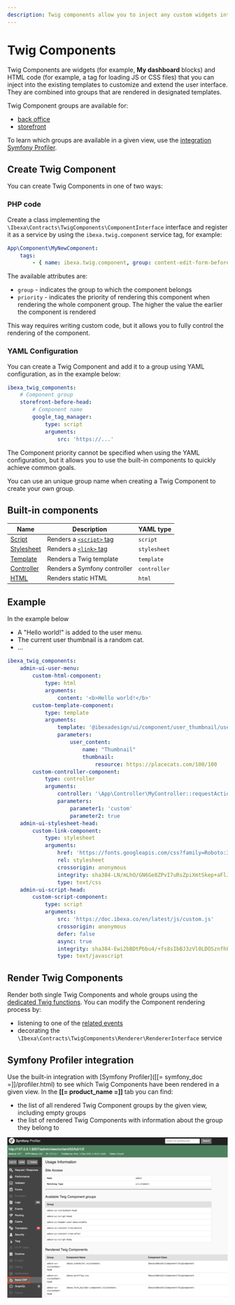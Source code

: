 ```yaml
---
description: Twig components allow you to inject any custom widgets into selected places of the user interface.
---
```


# Twig Components

Twig Components are widgets (for example, **My dashboard** blocks) and HTML code (for example, a tag for loading JS or CSS files) that you can inject into the existing templates to customize and extend the user interface.
They are combined into groups that are rendered in designated templates.

Twig Component groups are available for:

- [back office](custom_components.md)
- [storefront](customize_storefront_layout.md)

To learn which groups are available in a given view, use the [integration Symfony Profiler](#symfony-profiler-integration).

## Create Twig Component

You can create Twig Components in one of two ways:

### PHP code

Create a class implementing the `\Ibexa\Contracts\TwigComponents\ComponentInterface` interface and register it as a service by using the `ibexa.twig.component` service tag, for example:

``` yaml
App\Component\MyNewComponent:
    tags:
        - { name: ibexa.twig.component, group: content-edit-form-before, priority: 0 }
```

The available attributes are:

- `group` - indicates the group to which the component belongs
- `priority` - indicates the priority of rendering this component when rendering the whole component group. The higher the value the earlier the component is rendered

This way requires writing custom code, but it allows you to fully control the rendering of the component.

### YAML Configuration

You can create a Twig Component and add it to a group using YAML configuration, as in the example below:

``` yaml
ibexa_twig_components:
    # Component group
    storefront-before-head:
        # Component name
        google_tag_manager:
            type: script
            arguments:
                src: 'https://...'
```

The Component priority cannot be specified when using the YAML configuration, but it allows you to use the built-in components to quickly achieve common goals.

You can use an unique group name when creating a Twig Component to create your own group.

## Built-in components

| Name | Description | YAML type |
|---|---|---|
| [Script](https://github.com/ibexa/twig-components/blob/main/src/lib/Component/ScriptComponent.php) | Renders a [`<script>` tag](https://developer.mozilla.org/en-US/docs/Web/HTML/Reference/Elements/script) | `script` |
| [Stylesheet](https://github.com/ibexa/twig-components/blob/main/src/lib/Component/LinkComponent.php) | Renders a [`<link>` tag](https://developer.mozilla.org/en-US/docs/Web/HTML/Reference/Elements/link) | `stylesheet`
| [Template](https://github.com/ibexa/twig-components/blob/main/src/lib/Component/TemplateComponent.php) | Renders a Twig template|`template` |
| [Controller](https://github.com/ibexa/twig-components/blob/main/src/lib/Component/ControllerComponent.php) | Renders a Symfony controller |`controller` |
| [HTML](https://github.com/ibexa/twig-components/blob/main/src/lib/Component/HtmlComponent.php) | Renders static HTML |`html` |

## Example

In the example below

- A "Hello world!" is added to the user menu.
- The current user thumbnail is a random cat.
- …
``` yaml
ibexa_twig_components:
    admin-ui-user-menu:
        custom-html-component:
            type: html
            arguments:
                content: '<b>Hello world!</b>'
        custom-template-component:
            type: template
            arguments:
                template: '@ibexadesign/ui/component/user_thumbnail/user_thumbnail.html.twig'
                parameters:
                    user_content:
                        name: "Thumbnail"
                        thumbnail:
                            resource: https://placecats.com/100/100
        custom-controller-component:
            type: controller
            arguments:
                controller: '\App\Controller\MyController::requestAction'
                parameters:
                    parameter1: 'custom'
                    parameter2: true
    admin-ui-stylesheet-head:
        custom-link-component:
            type: stylesheet
            arguments:
                href: 'https://fonts.googleapis.com/css?family=Roboto:300,300i,400,400i,700,700i%7CRoboto+Mono:400,400i,700,700i&amp;display=fallback'
                rel: stylesheet
                crossorigin: anonymous
                integrity: sha384-LN/mLhO/GN6Ge8ZPvI7uRsZpiXmtSkep+aFlJcHa8by4TvA34o1am9sa88eUzKTD
                type: text/css
    admin-ui-script-head:
        custom-script-component:
            type: script
            arguments:
                src: 'https://doc.ibexa.co/en/latest/js/custom.js'
                crossorigin: anonymous
                defer: false
                async: true
                integrity: sha384-Ewi2bBDtPbbu4/+fs8sIbBJ3zVl0LDOSznfhFR/JBK+SzggdRdX8XQKauWmI9HH2
                type: text/javascript
```

## Render Twig Components

Render both single Twig Components and whole groups using the [dedicated Twig functions](component_twig_functions.md).
You can modify the Component rendering process by:

- listening to one of the [related events](twig_component_events.md)
- decorating the `\Ibexa\Contracts\TwigComponents\Renderer\RendererInterface` service

## Symfony Profiler integration

Use the built-in integration with [Symfony Profiler]([[= symfony_doc =]]/profiler.html) to see which Twig Components have been rendered in a given view. In the **[[= product_name =]]** tab you can find:

- the list of all rendered Twig Component groups by the given view, including empty groups
- the list of rendered Twig Components with information about the group they belong to

![Symfony Profiler showing the list of rendered Twig Components in a back office view](img/twig_components_symfony_profiler.png "Symfony Profiler showing the list of rendered Twig Components in a back office view")
